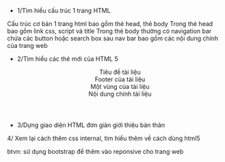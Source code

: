 - 1/Tìm hiểu cấu trúc 1 trang HTML

Cấu trúc cơ bản 1 trang html bao gồm thẻ head, thẻ body
Trong thẻ head bao gồm link css, script và title
Trong thẻ body thường có navigation bar chứa các button hoặc search box
sau nav bar bao gồm các nội dung chính của trang web

- 2/Tìm hiểu các thẻ mới của HTML 5
  <header> Tiêu đề tài liệu

  <footer> Footer của tài liệu
   
  <section> Một vùng của tài liệu

  <main> Nội dung chính tài liệu

- 3/Dựng giao diện HTML đơn giản giới thiệu bản thân

4/ Xem lại cách thêm css internal, tìm hiểu thêm về cách dùng html5

btvn: sử dụng bootstrap để thêm vào reponsive cho trang web
